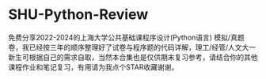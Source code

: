 # SHU-Python-Review  
免费分享2022-2024的上海大学公共基础课程序设计(Python语言) 模拟/真题卷，我已经按三年的顺序整理好了试卷与程序题的代码详解，理工/经管/人文大一新生可根据自己的需求自取，当然本合集也是仅供期末复习参考，请结合你的其他课程作业和笔记复习，有用请为我点个STAR收藏谢谢。
